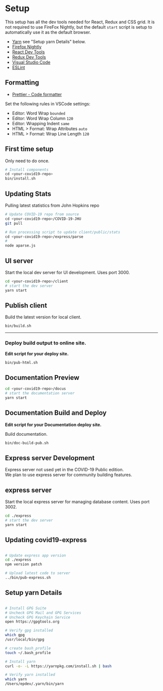 # Setup

This setup has all the dev tools needed for React, Redux and CSS grid. It is not required to use FireFox Nightly, but the default `start` script is setup to automatically use it as the default browser.

- [Yarn](https://yarnpkg.com/lang/en/) see "Setup yarn Details" below.
- [Firefox Nightly](https://www.mozilla.org/en-US/firefox/channel/desktop/#nightly)
- [React Dev Tools](https://addons.mozilla.org/en-US/firefox/addon/react-devtools/)
- [Redux Dev Tools](https://addons.mozilla.org/en-US/firefox/addon/reduxdevtools/)
- [Visual Studio Code](https://code.visualstudio.com)
- [ESLint](https://marketplace.visualstudio.com/items?itemName=dbaeumer.vscode-eslint)

## Formatting

- [Prettier - Code formatter](https://marketplace.visualstudio.com/items?itemName=esbenp.prettier-vscode)

Set the following rules in VSCode settings:

- Editor: Word Wrap `bounded`
- Editor: Word Wrap Column `120`
- Editor: Wrapping Indent `same`
- HTML > Format: Wrap Attributes `auto`
- HTML > Format: Wrap Line Length `120`

## First time setup

Only need to do once.

```bash
# Install components
cd <your-covid19-repo>
bin/install.sh
```

## Updating Stats

Pulling latest statistics from John Hopkins repo

```bash
# Update COVID-19 repo from source
cd <your-covid19-repo>/COVID-19-JHU
git pull

# Run processing script to update client/public/stats
cd <your-covid19-repo>/express/parse
#
node aparse.js
```

## UI server

Start the local dev server for UI development.
Uses port 3000.

```bash
cd <your-covid19-repo>/client
# start the dev server
yarn start
```

## Publish client

Build the latest version for local client.

```bash
bin/build.sh
```

---

### Deploy build output to online site.

**Edit script for your deploy site.**

```bash
bin/pub-html.sh
```

## Documentation Preview

```bash
cd <your-covid19-repo>/docus
# start the documentation server
yarn start
```

## Documentation Build and Deploy

**Edit script for your Documentation deploy site.**

Build documentation.

```bash
bin/doc-build-pub.sh
```

## Express server Development

Express server not used yet in the COVID-19 Public edition.  
We plan to use express server for community building features.

## express server

Start the local express server for managing database content.
Uses port 3002.

```bash
cd ./express
# start the dev server
yarn start
```

## Updating covid19-express

```bash

# Update express app version
cd ./express
npm version patch

# Upload latest code to server
../bin/pub-express.sh

```

## Setup yarn Details

```bash

# Install GPG Suite
# Uncheck GPG Mail and GPG Services
# Uncheck GPG Keychain Service
open https://gpgtools.org

# Verify gpg installed
which gpg
/usr/local/bin/gpg

# create bash_profile
touch ~/.bash_profile

# Install yarn
curl -o- -L https://yarnpkg.com/install.sh | bash

# Verify yarn installed
which yarn
/Users/epdev/.yarn/bin/yarn

```

